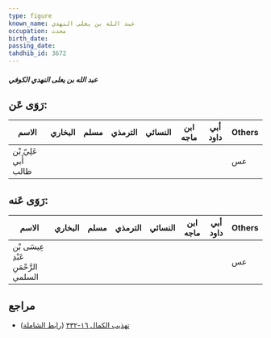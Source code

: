 ```yaml
---
type: figure
known_name: عبد الله بن يعلى النهدي
occupation: محدث
birth_date:
passing_date:
tahdhib_id: 3672
---
```

##### عبد الله بن يعلى النهدي الكوفي

## رَوَى عَن:
| الاسم                | البخاري | مسلم | الترمذي | النسائي | ابن ماجه | أبي داود | Others |
| -------------------- | ------- | ---- | ------- | ------- | -------- | -------- | ------ |
| عَلِيّ بْن أَبي طالب |         |      |         |         |          |          | عس     |
## رَوَى عَنه:
| الاسم                                | البخاري | مسلم | الترمذي | النسائي | ابن ماجه | أبي داود | Others |
| ------------------------------------ | ------- | ---- | ------- | ------- | -------- | -------- | ------ |
| عِيسَى بْن عَبْدِ الرَّحْمَنِ السلمي |         |      |         |         |          |          | عس     |
## مراجع
- [تهذيب الكمال ١٦-٣٣٢](obsidian://open?vault=Tahdhib-al-Kamal&file=Figures/٣٦٧٢-عبد%20الله%20بن%20يعلى%20النهدي%20الكوفي) ([رابط الشاملة](https://shamela.ws/book/3722/8325))